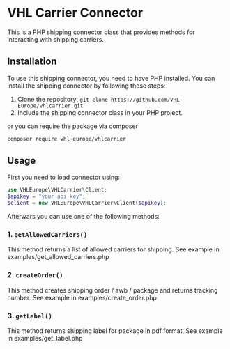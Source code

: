 # VHL Carrier Connector

This is a PHP shipping connector class that provides methods for interacting with shipping carriers.

## Installation

To use this shipping connector, you need to have PHP installed. You can install the shipping connector by following these steps:

1. Clone the repository: `git clone https://github.com/VHL-Europe/vhlcarrier.git`
2. Include the shipping connector class in your PHP project.

or you can require the package via composer
```bash
composer require vhl-europe/vhlcarrier
```

## Usage

First you need to load connector using: 
```php
use VHLEurope\VHLCarrier\Client;
$apikey = "your api key";
$client = new VHLEurope\VHLCarrier\Client($apikey);
```
Afterwars you can use one of the following methods:

### 1. `getAllowedCarriers()`

This method returns a list of allowed carriers for shipping. See example in examples/get_allowed_carriers.php

### 2. `createOrder()`

This method creates shipping order / awb / package and returns tracking number. See example in examples/create_order.php

### 3. `getLabel()`

This method returns shipping label for package in pdf format. See example in examples/get_label.php

